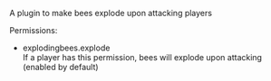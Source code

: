 A plugin to make bees explode upon attacking players

Permissions:
 - explodingbees.explode\
   If a player has this permission, bees will explode upon attacking\
   (enabled by default)